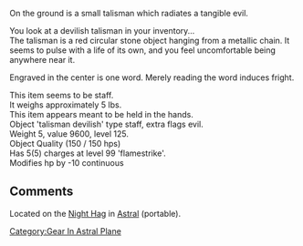 On the ground is a small talisman which radiates a tangible evil.

You look at a devilish talisman in your inventory...  
The talisman is a red circular stone object hanging from a metallic
chain. It seems to pulse with a life of its own, and you feel
uncomfortable being anywhere near it.

Engraved in the center is one word. Merely reading the word induces
fright.

This item seems to be staff.  
It weighs approximately 5 lbs.  
This item appears meant to be held in the hands.  
Object 'talisman devilish' type staff, extra flags evil.  
Weight 5, value 9600, level 125.  
Object Quality (150 / 150 hps)  
Has 5(5) charges at level 99 'flamestrike'.  
Modifies hp by -10 continuous

## Comments

Located on the [Night Hag](Night_Hag "wikilink") in
[Astral](:Category:Astral_Plane.md "wikilink") (portable).

[Category:Gear In Astral
Plane](Category:Gear_In_Astral_Plane "wikilink")
